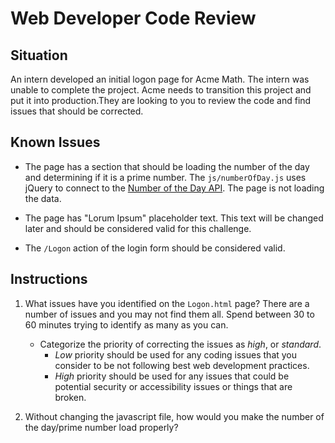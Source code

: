 # Web Developer Code Review

## Situation
An intern developed an initial logon page for Acme Math. The intern was unable to complete the project. Acme needs to transition this project and put it into production.They are looking to you to review the code and find issues that should be corrected. 

## Known Issues

* The page has a section that should be loading the number of the day and determining if it is a prime number. The `js/numberOfDay.js` uses jQuery to connect to the [Number of the Day API](https://math.tools/api/numbers/). The page is not loading the data.

* The page has "Lorum Ipsum" placeholder text. This text will be changed later and should be considered valid for this challenge.

* The `/Logon` action of the login form should be considered valid.

## Instructions

1. What issues have you identified on the `Logon.html` page? There are a number of issues and you may not find them all. Spend between 30 to 60 minutes trying to identify as many as you can.  
    * Categorize the priority of correcting the issues as _high_, or _standard_.
        * *Low* priority should be used for any coding issues that you consider to be not following best web development practices.
        * *High* priority should be used for any issues that could be potential security or accessibility issues or things that are broken.

2. Without changing the javascript file, how would you make the number of the day/prime number load properly?

